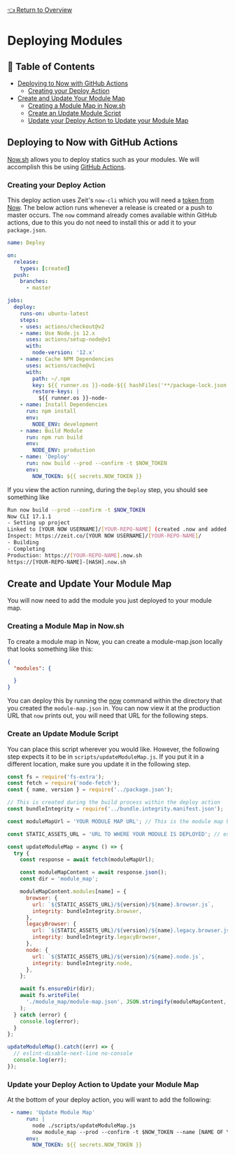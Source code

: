 [👈 Return to Overview](./Recipes.md)

# Deploying Modules

## 📖 Table of Contents

* [Deploying to Now with GitHub Actions](#deploying-to-now-with-github-actions)
  * [Creating your Deploy Action](#creating-your-deploy-action)
* [Create and Update Your Module Map](#create-and-update-your-module-map)
  * [Creating a Module Map in Now.sh](#creating-a-module-map-in-nowsh)
  * [Create an Update Module Script](#create-an-update-module-script)
  * [Update your Deploy Action to Update your Module Map](#update-your-deploy-action-to-update-your-module-map)

## Deploying to Now with GitHub Actions

[Now.sh](https://zeit.co/home) allows you to deploy statics such as your modules. We will accomplish this be using [GitHub Actions](https://github.com/features/actions).

### Creating your Deploy Action

This deploy action uses Zeit's `now-cli` which you will need a [token from Now](https://zeit.co/account/tokens). The below action runs whenever a release is created or a push to master occurs. The `now` command already comes available within GitHub actions, due to this you do not need to install this or add it to your `package.json`.

```yml
name: Deploy

on:
  release:
    types: [created]
  push:
    branches:
      - master

jobs:
  deploy:
    runs-on: ubuntu-latest
    steps:
    - uses: actions/checkout@v2
    - name: Use Node.js 12.x
      uses: actions/setup-node@v1
      with:
        node-version: '12.x'
    - name: Cache NPM Dependencies
      uses: actions/cache@v1
      with:
        path: ~/.npm
        key: ${{ runner.os }}-node-${{ hashFiles('**/package-lock.json') }}
        restore-keys: |
          ${{ runner.os }}-node-
    - name: Install Dependencies
      run: npm install
      env:
        NODE_ENV: development
    - name: Build Module
      run: npm run build
      env:
        NODE_ENV: production
    - name: 'Deploy'
      run: now build --prod --confirm -t $NOW_TOKEN
      env:
        NOW_TOKEN: ${{ secrets.NOW_TOKEN }}
```

If you view the action running, during the `Deploy` step, you should see something like

```bash
Run now build --prod --confirm -t $NOW_TOKEN
Now CLI 17.1.1
- Setting up project
Linked to [YOUR NOW USERNAME]/[YOUR-REPO-NAME] (created .now and added it to .gitignore)
Inspect: https://zeit.co/[YOUR NOW USERNAME]/[YOUR-REPO-NAME]/
- Building
- Completing
Production: https://[YOUR-REPO-NAME].now.sh
https://[YOUR-REPO-NAME]-[HASH].now.sh
```

## Create and Update Your Module Map

You will now need to add the module you just deployed to your module map.

### Creating a Module Map in Now.sh

To create a module map in Now, you can create a module-map.json locally that looks something like this:

```json
{
  "modules": {

  }
}
```

You can deploy this by running the [now](https://zeit.co/docs/now-cli#commands/now/basic-usage) command within the directory that you created the `module-map.json` in. You can now view it at the production URL that `now` prints out, you will need that URL for the following steps.

### Create an Update Module Script

You can place this script wherever you would like. However, the following step expects it to be in `scripts/updateModuleMap.js`. If you put it in a different location, make sure you update it in the following step.

```javascript
const fs = require('fs-extra');
const fetch = require('node-fetch');
const { name, version } = require('../package.json');

// This is created during the build process within the deploy action
const bundleIntegrity = require('../bundle.integrity.manifest.json');

const moduleMapUrl = 'YOUR MODULE MAP URL'; // This is the module map URL you got in the previous step

const STATIC_ASSETS_URL = 'URL TO WHERE YOUR MODULE IS DEPLOYED'; // example 'https://my-module.now.sh'

const updateModuleMap = async () => {
  try {
    const response = await fetch(moduleMapUrl);

    const moduleMapContent = await response.json();
    const dir = 'module_map';

    moduleMapContent.modules[name] = {
      browser: {
        url: `${STATIC_ASSETS_URL}/${version}/${name}.browser.js`,
        integrity: bundleIntegrity.browser,
      },
      legacyBrowser: {
        url: `${STATIC_ASSETS_URL}/${version}/${name}.legacy.browser.js`,
        integrity: bundleIntegrity.legacyBrowser,
      },
      node: {
        url: `${STATIC_ASSETS_URL}/${version}/${name}.node.js`,
        integrity: bundleIntegrity.node,
      },
    };

    await fs.ensureDir(dir);
    await fs.writeFile(
      './module_map/module-map.json', JSON.stringify(moduleMapContent, null, 2)
    );
  } catch (error) {
    console.log(error);
  }
};

updateModuleMap().catch((err) => {
  // eslint-disable-next-line no-console
  console.log(err);
});
```

### Update your Deploy Action to Update your Module Map

At the bottom of your deploy action, you will want to add the following:

```yml
 - name: 'Update Module Map'
      run: |
        node ./scripts/updateModuleMap.js
        now module_map --prod --confirm -t $NOW_TOKEN --name [NAME OF YOUR MODULE MAP]
      env:
        NOW_TOKEN: ${{ secrets.NOW_TOKEN }}
```
